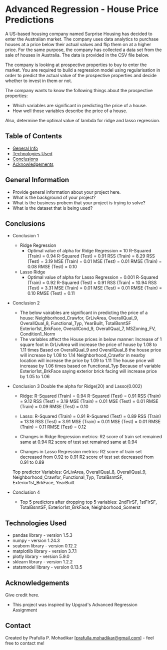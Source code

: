 # Advanced Regression - House Price Predictions
A US-based housing company named Surprise Housing has decided to enter the Australian market. The company uses data analytics to purchase houses at a price below their actual values and flip them on at a higher price. For the same purpose, the company has collected a data set from the sale of houses in Australia. The data is provided in the CSV file below.

The company is looking at prospective properties to buy to enter the market. You are required to build a regression model using regularisation in order to predict the actual value of the prospective properties and decide whether to invest in them or not.

The company wants to know the following things about the prospective properties:
- Which variables are significant in predicting the price of a house.
- How well those variables describe the price of a house.

Also, determine the optimal value of lambda for ridge and lasso regression.

## Table of Contents
* [General Info](#general-information)
* [Technologies Used](#technologies-used)
* [Conclusions](#conclusions)
* [Acknowledgements](#acknowledgements)

<!-- You can include any other section that is pertinent to your problem -->

## General Information
- Provide general information about your project here.
- What is the background of your project?
- What is the business probem that your project is trying to solve?
- What is the dataset that is being used?

<!-- You don't have to answer all the questions - just the ones relevant to your project. -->

## Conclusions
- Conclusion 1
    - Ridge Regression
        - Optimal value of alpha for Ridge Regression = 10
            R-Squared (Train) = 0.94
            R-Squared (Test) = 0.91
            RSS (Train) = 8.29
            RSS (Test) = 3.19
            MSE (Train) = 0.01
            MSE (Test) = 0.01
            RMSE (Train) = 0.08
            RMSE (Test) = 0.10
    - Lasso Ridge
        - Optimal value of alpha for Lasso Regression = 0.001
            R-Squared (Train) = 0.92
            R-Squared (Test) = 0.91
            RSS (Train) = 10.94
            RSS (Test) = 3.31
            MSE (Train) = 0.01
            MSE (Test) = 0.01
            RMSE (Train) = 0.10
            RMSE (Test) = 0.11

- Conclusion 2
    - The below vairables are significant in predicting the price of a house:
        Neighborhood_Crawfor, GrLivArea, OverallQual_9, OverallQual_8, Functional_Typ, YearBuilt, TotalBsmtSF Exterior1st_BrkFace, OverallCond_9, OverallQual_7, MSZoning_FV, Condition1_Norm
    - The variables affect the House prices in below manner:
        Increase of 1 square foot in GrLivArea will increase the price of house by 1.08 to 1.11 times
        Based on OverallQual_9 and OverallQual_8 the house price will increase by 1.08 to 1.14
        Neighborhood_Crawfor in nearby location will increase the price by 1.09 to 1.11
        The house price will increase by 1.06 times based on Functional_Typ
        Because of variable Exterior1st_BrkFace saying exterior brick facing will increase price by 1.05 to 1.06

- Conclusion 3
    Double the alpha for Ridge(20) and Lasso(0.002)
    - Ridge:
        R-Squared (Train) = 0.94
        R-Squared (Test) = 0.91
        RSS (Train) = 9.12
        RSS (Test) = 3.19
        MSE (Train) = 0.01
        MSE (Test) = 0.01
        RMSE (Train) = 0.09
        RMSE (Test) = 0.10
    - Lasso:
        R-Squared (Train) = 0.91
        R-Squared (Test) = 0.89
        RSS (Train) = 13.18
        RSS (Test) = 3.91
        MSE (Train) = 0.01
        MSE (Test) = 0.01
        RMSE (Train) = 0.11
        RMSE (Test) = 0.12

    - Changes in Ridge Regression metrics:
        R2 score of train set remained same at 0.94
        R2 score of test set remained same at 0.94
    - Changes in Lasso Regression metrics:
        R2 score of train set decreased from 0.92 to 0.91
        R2 score of test set decreased from 0.91 to 0.89
    
    Top predictor Variables:
        GrLivArea, OverallQual_8, OverallQual_9, Neighborhood_Crawfor, Functional_Typ, TotalBsmtSF, Exterior1st_BrkFace, YearBuilt

- Conclusion 4
    - Top 5 predictors after dropping top 5 variables:
        2ndFlrSF, 1stFlrSF, TotalBsmtSF, Exterior1st_BrkFace, Neighborhood_Somerst

<!-- You don't have to answer all the questions - just the ones relevant to your project. -->


## Technologies Used
- pandas library - version 1.5.3
- numpy - version 1.24.3
- seaborn library - version 0.12.2
- matplotlib library - version 3.7.1
- plotly library - version 5.9.0
- sklearn library - version 1.2.2
- statsmodel library - version 0.13.5

<!-- As the libraries versions keep on changing, it is recommended to mention the version of library used in this project -->

## Acknowledgements
Give credit here.
- This project was inspired by Upgrad's Advanced Regression Assignment


## Contact
Created by Prafulla P. Mohadikar [prafulla.mohadikar@gmail.com] - feel free to contact me!


<!-- Optional -->
<!-- ## License -->
<!-- This project is open source and available under the [... License](). -->

<!-- You don't have to include all sections - just the one's relevant to your project -->
